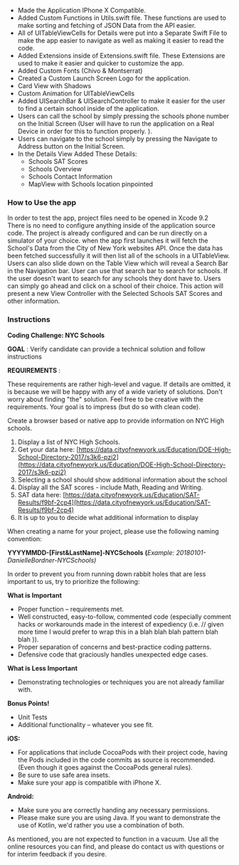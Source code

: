 - Made the Application IPhone X Compatible.
- Added Custom Functions in Utils.swift file. These functions are used to make sorting and fetching of JSON Data from the API easier.
- All of UITableViewCells for Details were put into a Separate Swift File to make the app easier to navigate as well as making it easier to read the code.
- Added Extensions inside of Extensions.swift file. These Extensions are used to make it easier and quicker to customize the app.
- Added Custom Fonts (Chivo & Montserrat)
- Created a Custom Launch Screen Logo for the application.
- Card View with Shadows
- Custom Animation for UITableViewCells
- Added UISearchBar & UISearchController to make it easier for the user to find a certain school inside of the application.
- Users can call the school by simply pressing the schools phone number on the Initial Screen (User will have to run the application on a Real Device in order for this to function properly. ).
- Users can navigate to the school simply by pressing the Navigate to Address button on the Initial Screen.
- In the Details View Added These Details:
    - Schools SAT Scores
    - Schools Overview
    - Schools Contact Information
    - MapView with Schools location pinpointed


### How to Use the app

In order to test the app, project files need to be opened in Xcode 9.2<br/>
There is no need to configure anything inside of the application source code. The project is already configured and can be run directly on a simulator of your choice. when the app first launches it will fetch the School's Data from the City of New York websites API. Once the data has been fetched successfully it will then list all of the schools in a UITableView. Users can also slide down on the Table View which will reveal a Search Bar in the Navigation bar. User can use that search bar to search for schools. If the user doesn't want to search for any schools they dont have to.  Users can simply go ahead and click on a school of their choice. This action will present a new View Controller with the Selected Schools SAT Scores and other information.


### Instructions

**Coding Challenge: NYC Schools**

**GOAL** : Verify candidate can provide a technical solution and follow instructions

**REQUIREMENTS** :

These requirements are rather high-level and vague. If details are omitted, it is because we will be happy with any of a wide variety of solutions. Don&#39;t worry about finding &quot;the&quot; solution. Feel free to be creative with the requirements. Your goal is to impress (but do so with clean code).

Create a browser based or native app to provide information on NYC High schools.

1. Display a list of NYC High Schools.
1. Get your data here: [https://data.cityofnewyork.us/Education/DOE-High-School-Directory-2017/s3k6-pzi2](https://data.cityofnewyork.us/Education/DOE-High-School-Directory-2017/s3k6-pzi2)
2. Selecting a school should show additional information about the school
1. Display all the SAT scores - include Math, Reading and Writing.
1. SAT data here: [https://data.cityofnewyork.us/Education/SAT-Results/f9bf-2cp4](https://data.cityofnewyork.us/Education/SAT-Results/f9bf-2cp4)
2. It is up to you to decide what additional information to display

When creating a name for your project, please use the following naming convention:

**YYYYMMDD-[First&amp;LastName]-NYCSchools** **(**_Example: 20180101-DanielleBordner-NYCSchools)_

In order to prevent you from running down rabbit holes that are less important to us, try to prioritize the following:

**What is Important**

- Proper function – requirements met.
- Well constructed, easy-to-follow, commented code (especially comment hacks or workarounds made in the interest of expediency (i.e. // given more time I would prefer to wrap this in a blah blah blah pattern blah blah )).
- Proper separation of concerns and best-practice coding patterns.
- Defensive code that graciously handles unexpected edge cases.

**What is Less Important**

- Demonstrating technologies or techniques you are not already familiar with.

**Bonus Points!**

- Unit Tests
- Additional functionality – whatever you see fit.

**iOS:**

- For applications that include CocoaPods with their project code, having the Pods included in the code commits as source is recommended. (Even though it goes against the CocoaPods general rules).
- Be sure to use safe area insets.
- Make sure your app is compatible with iPhone X.

**Android:**

- Make sure you are correctly handing any necessary permissions.
- Please make sure you are using Java. If you want to demonstrate the use of Kotlin, we&#39;d rather you use a combination of both.

As mentioned, you are not expected to function in a vacuum. Use all the online resources you can find, and please do contact us with questions or for interim feedback if you desire.
